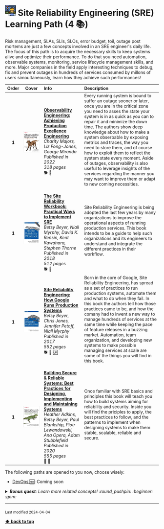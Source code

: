 [//]: # (Auto generated file from templates)

# <img height="35" src="/assets/learning-paths/icons/sre.png" alt="sre" title="Site Reliability Engineering (SRE)"/> Site Reliability Engineering (SRE) Learning Path (4 :books:)

Risk management, SLAs, SLIs, SLOs, error budget, toil, outage post mortems are just a few concepts involved in an SRE engineer's daily life. The focus of this path is to acquire the necessary skills to keep systems alive and optimize their performance. To do that you need automation, observable systems, monitoring, service lifecycle management skills, and more. Major companies in the field apply interesting techniques to debug, fix and prevent outages in hundreds of services consumed by millons of users simoultaneously, learn how they achieve such performances!

| Order | Cover | Info | Description |
| :---: | :---: | :--- | :--- |
| **1** | ![img](/assets/books/covers/observability-engineering.jpeg) | [**Observability Engineering: Achieving Production Excellence Engineering**](https://www.oreilly.com/library/view/observability-engineering/9781492076438/) <br> *Charity Majors, Liz Fong-Jones, George Miranda* <br> *Published in 2022* <br> *318 pages* <br> :dog2: :orange_book: | Every running system is bound to suffer an outage sooner or later, once you are in the critical zone you need to asses the state your system is in as quick as you can to repair it and minimize the down time. The authors show deep knowledge about how to make a system obserbable by exposing metrics and traces, the way you need to store them, and of course how to exploit them to reflect the system state every moment. Aside of outages, observability is also useful to leverage insights of the services regarding the manner you may want to improve them or adapt to new coming necessities. <br><br> |
| **1** | ![img](/assets/books/covers/sre-workbook.jpeg) | [**The Site Reliability Workbook: Practical Ways to Implement SRE**](https://sre.google/workbook/table-of-contents/) <br> *Betsy Beyer, Niall Myrphy, David K. Rensin, Kent Kawahara, Stephen Thorne* <br> *Published in 2018* <br> *512 pages* <br> :dog2: :orange_book: | Site Reliability Engineering is being adopted the last few years by many organizations to improve the operational aspects of running production services. This book intends to be a guide to help such organizations and its engineers to understand and integrate the different practices in their workflow. <br><br> |
| **1** | ![img](/assets/books/covers/site-reliability-engineering.jpeg) | [**Site Reliability Engineering: How Google Runs Production Systems**](https://sre.google/sre-book/table-of-contents/) <br> *Betsy Beyer, Chris Jones, Jennifer Petoff, Niall Myrphy* <br> *Published in 2017* <br> *552 pages* <br> :dog2: :green_book: :up: | Born in the core of Google, Site Reliability Engineering, has spread as a set of practices to run production systems, automate them and what to do when they fail. In this book the authors tell how those practices came to be, and how the comany had to invent a new way to manage hundreds of services at the same time while keeping the pace of feature releases in a buzzing market. Automation, team organization, and developing new systems to make possible managing services at scale are some of the things you will find in this book.<br><br> |
| **1** | ![img](/assets/books/covers/building-secure-reliable-systems.jpeg) | [**Building Secure & Reliable Systems: Best Practices for Designing, Implementing and Maintaining Systems**](https://static.googleusercontent.com/media/sre.google/en//static/pdf/building_secure_and_reliable_systems.pdf) <br> *Heather Adkins, Betsy Beyer, Paul Blankship, Piotr Lewandowski, Ana Opera, Adam Stubblefield* <br> *Published in 2020* <br> *555 pages* <br> :tiger2: :orange_book: | Once familiar with SRE basics and principles this book will teach you how to build systems aiming for reliability and security. Inside you will find the priciples to apply, the best practices to follow, and the patterns to implement when designing systems to make them stable, scalable, reliable and secure.<br><br> |

The following paths are opened to you now, choose wisely:

- [DevOps :new:](/content/learning-paths/devops): Coming soon


<details><summary><i><b>Bonus quest</b>: Learn more related concepts! :round_pushpin: :beginner: :gem: </i></summary>
<p>

<sub>[#risk-management]() [#sla]() [#sli]() [#slo]() [#error-budget]() [#toil]() [#post-mortems]() [#cascading-failures]()</sub>

</p>
</details>

---
<sub>Last modified 2024-04-04</sub>

[**⬆ back to top**](#site-reliability-engineering-(sre)-learning-path)
